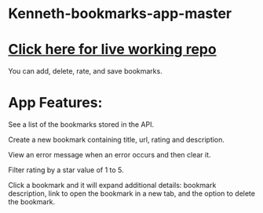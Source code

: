 # Kenneth-bookmarks-app-master
# [Click here for live working repo](https://kennethjamison.github.io/Kenneth-bookmarks-app-master/)



You can add, delete, rate, and save bookmarks.


# App Features:

See a list of the bookmarks stored in the API.

Create a new bookmark containing title, url, rating and description.

View an error message when an error occurs and then clear it.

Filter rating by a star value of 1 to 5.

Click a bookmark and it will expand additional details: bookmark description, link to open the bookmark in a new tab, and the option to delete the bookmark.
